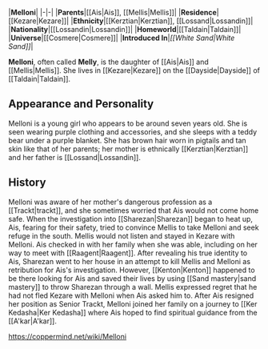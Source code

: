 |**Melloni**|
|-|-|
|**Parents**|[[Ais\|Ais]], [[Mellis\|Mellis]]|
|**Residence**|[[Kezare\|Kezare]]|
|**Ethnicity**|[[Kerztian\|Kerztian]], [[Lossand\|Lossandin]]|
|**Nationality**|[[Lossandin\|Lossandin]]|
|**Homeworld**|[[Taldain\|Taldain]]|
|**Universe**|[[Cosmere\|Cosmere]]|
|**Introduced In**|*[[White Sand\|White Sand]]*|

**Melloni**, often called **Melly**, is the daughter of [[Ais\|Ais]] and [[Mellis\|Mellis]]. She lives in [[Kezare\|Kezare]] on the [[Dayside\|Dayside]] of [[Taldain\|Taldain]].

## Appearance and Personality
Melloni is a young girl who appears to be around seven years old. She is seen wearing purple clothing and accessories, and she sleeps with a teddy bear under a purple blanket. She has brown hair worn in pigtails and tan skin like that of her parents; her mother is ethnically [[Kerztian\|Kerztian]] and her father is [[Lossand\|Lossandin]].

## History
Melloni was aware of her mother's dangerous profession as a [[Trackt\|trackt]], and she sometimes worried that Ais would not come home safe. When the investigation into [[Sharezan\|Sharezan]] began to heat up, Ais, fearing for their safety, tried to convince Mellis to take Melloni and seek refuge in the south. Mellis would not listen and stayed in Kezare with Melloni. Ais checked in with her family when she was able, including on her way to meet with [[Raagent\|Raagent]].
After revealing his true identity to Ais, Sharezan went to her house in an attempt to kill Mellis and Melloni as retribution for Ais's investigation. However, [[Kenton\|Kenton]] happened to be there looking for Ais and saved their lives by using [[Sand mastery\|sand mastery]] to throw Sharezan through a wall. Mellis expressed regret that he had not fled Kezare with Melloni when Ais asked him to.
After Ais resigned her position as Senior Trackt, Melloni joined her family on a journey to [[Ker Kedasha\|Ker Kedasha]] where Ais hoped to find spiritual guidance from the [[A'kar\|A'kar]].



https://coppermind.net/wiki/Melloni